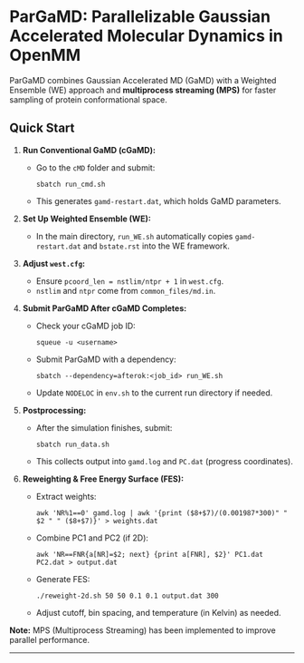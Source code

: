 # ParGaMD: Parallelizable Gaussian Accelerated Molecular Dynamics in OpenMM

ParGaMD combines Gaussian Accelerated MD (GaMD) with a Weighted Ensemble (WE) approach and **multiprocess streaming (MPS)** for faster sampling of protein conformational space.

## Quick Start

1. **Run Conventional GaMD (cGaMD):**
   - Go to the `cMD` folder and submit:
     ```
     sbatch run_cmd.sh
     ```
   - This generates `gamd-restart.dat`, which holds GaMD parameters.

2. **Set Up Weighted Ensemble (WE):**
   - In the main directory, `run_WE.sh` automatically copies `gamd-restart.dat` and `bstate.rst` into the WE framework.

3. **Adjust `west.cfg`:**
   - Ensure `pcoord_len = nstlim/ntpr + 1` in `west.cfg`.
   - `nstlim` and `ntpr` come from `common_files/md.in`.

4. **Submit ParGaMD After cGaMD Completes:**
   - Check your cGaMD job ID:
     ```
     squeue -u <username>
     ```
   - Submit ParGaMD with a dependency:
     ```
     sbatch --dependency=afterok:<job_id> run_WE.sh
     ```
   - Update `NODELOC` in `env.sh` to the current run directory if needed.

5. **Postprocessing:**
   - After the simulation finishes, submit:
     ```
     sbatch run_data.sh
     ```
   - This collects output into `gamd.log` and `PC.dat` (progress coordinates).

6. **Reweighting & Free Energy Surface (FES):**
   - Extract weights:
     ```
     awk 'NR%1==0' gamd.log | awk '{print ($8+$7)/(0.001987*300)" " $2 " " ($8+$7)}' > weights.dat
     ```
   - Combine PC1 and PC2 (if 2D):
     ```
     awk 'NR==FNR{a[NR]=$2; next} {print a[FNR], $2}' PC1.dat PC2.dat > output.dat
     ```
   - Generate FES:
     ```
     ./reweight-2d.sh 50 50 0.1 0.1 output.dat 300
     ```
   - Adjust cutoff, bin spacing, and temperature (in Kelvin) as needed.

**Note:** MPS (Multiprocess Streaming) has been implemented to improve parallel performance.

---

